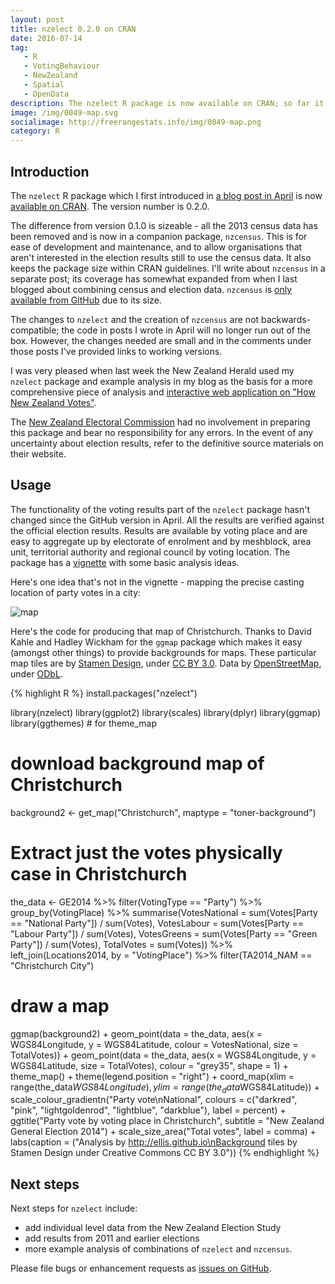 ```yaml
---
layout: post
title: nzelect 0.2.0 on CRAN
date: 2016-07-14
tag: 
   - R
   - VotingBehaviour
   - NewZealand
   - Spatial
   - OpenData
description: The nzelect R package is now available on CRAN; so far it has aggregate results by voting place for the New Zealand 2014 general election.
image: /img/0049-map.svg
socialimage: http://freerangestats.info/img/0049-map.png
category: R
---
```


## Introduction
The `nzelect` R package which I first introduced in [a blog post in April](/blog/2016/04/03/nzelect1) is now [available on CRAN](https://cran.r-project.org/web/packages/nzelect/).  The version number is 0.2.0.  

The difference from version 0.1.0 is sizeable - all the 2013 census data has been removed and is now in a companion package, `nzcensus`.  This is for ease of development and maintenance, and to allow organisations that aren't interested in the election results still to use the census data.  It also keeps the package size within CRAN guidelines.  I'll write about `nzcensus` in a separate post; its coverage has somewhat expanded from when I last blogged about combining census and election data.  `nzcensus` is [only available from GitHub](http://github.com/ellisp/nzelect) due to its size.

The changes to `nzelect` and the creation of `nzcensus` are not backwards-compatible; the code in posts I wrote in April will no longer run out of the box.  However, the changes needed are small and in the comments under those posts I've provided links to working versions.

I was very pleased when last week the New Zealand Herald used my `nzelect` package and example analysis in my blog as the basis for a more comprehensive piece of analysis and [interactive web application on "How New Zealand Votes"](http://insights.nzherald.co.nz/article/how-new-zealand-votes).

The [New Zealand Electoral Commission](http://www.electionresults.govt.nz/) had no involvement in preparing this package and bear no responsibility for any errors. In the event of any uncertainty about election results, refer to the definitive source materials on their website.

## Usage

The functionality of the voting results part of the `nzelect` package hasn't changed since the GitHub version in April.  All the results are verified against the official election results.  Results are available by voting place and are easy to aggregate up by electorate of enrolment and by meshblock, area unit, territorial authority and regional council by voting location.  The package has a [vignette](https://cran.r-project.org/web/packages/nzelect/vignettes/README.html) with some basic analysis ideas.

Here's one idea that's not in the vignette - mapping the precise casting location of party votes in a city:

![map](/img/0049-map.svg)

Here's the code for producing that map of Christchurch.  Thanks to David Kahle and Hadley Wickham for the `ggmap` package which makes it easy (amongst other things) to provide backgrounds for maps.  These particular map tiles are by <a href="http://stamen.com">Stamen Design</a>, under <a href="http://creativecommons.org/licenses/by/3.0">CC BY 3.0</a>. Data by <a href="http://openstreetmap.org">OpenStreetMap</a>, under <a href="http://www.openstreetmap.org/copyright">ODbL</a>.

{% highlight R %}
install.packages("nzelect")

library(nzelect)
library(ggplot2)
library(scales)
library(dplyr)
library(ggmap)
library(ggthemes) # for theme_map

# download background map of Christchurch
background2 <- get_map("Christchurch", maptype = "toner-background")

# Extract just the votes physically case in Christchurch
the_data <- GE2014 %>%
   filter(VotingType == "Party") %>%
   group_by(VotingPlace) %>%
   summarise(VotesNational = sum(Votes[Party == "National Party"]) / sum(Votes),
             VotesLabour = sum(Votes[Party == "Labour Party"]) / sum(Votes),
             VotesGreens = sum(Votes[Party == "Green Party"]) / sum(Votes),
             TotalVotes = sum(Votes)) %>%
   left_join(Locations2014, by = "VotingPlace") %>%
   filter(TA2014_NAM == "Christchurch City")

# draw a map
ggmap(background2) +
   geom_point(data = the_data, aes(x = WGS84Longitude, y = WGS84Latitude, colour = VotesNational, size = TotalVotes)) +
   geom_point(data = the_data, aes(x = WGS84Longitude, y = WGS84Latitude, size = TotalVotes), colour = "grey35", shape = 1) +
   theme_map() +
   theme(legend.position = "right") +
   coord_map(xlim = range(the_data$WGS84Longitude), ylim = range(the_data$WGS84Latitude)) +
   scale_colour_gradientn("Party vote\nNational", 
                          colours = c("darkred", "pink", "lightgoldenrod", "lightblue", "darkblue"), label = percent) +
   ggtitle("Party vote by voting place in Christchurch", subtitle = "New Zealand General Election 2014") +
   scale_size_area("Total votes", label = comma) +
   labs(caption = ("Analysis by http://ellis.github.io\nBackground tiles by Stamen Design under Creative Commons CC BY 3.0"))
{% endhighlight %}

## Next steps

Next steps for `nzelect` include:

* add individual level data from the New Zealand Election Study
* add results from 2011 and earlier elections
* more example analysis of combinations of `nzelect` and `nzcensus`.

Please file bugs or enhancement requests as [issues on GitHub](https://github.com/ellisp/nzelect/issues).

